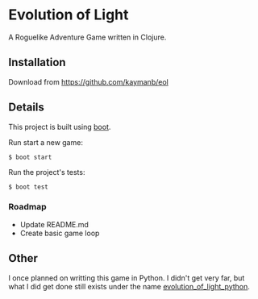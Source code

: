 # Evolution of Light

A Roguelike Adventure Game written in Clojure.

## Installation

Download from https://github.com/kaymanb/eol

## Details

This project is built using [boot](https://github.com/boot-clj/boot).

Run start a new game:

    $ boot start

Run the project's tests:

    $ boot test

### Roadmap

- Update README.md
- Create basic game loop

## Other

I once planned on writting this game in Python. I didn't get very far, but what I did get done still exists under the name [evolution_of_light_python](https://github.com/kaymanb/evolution_of_light_python).

